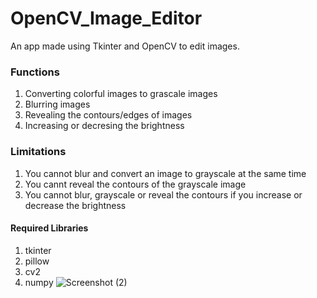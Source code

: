 # OpenCV_Image_Editor
An app made using Tkinter and OpenCV to edit images.

### Functions
1. Converting colorful images to grascale images
2. Blurring images
3. Revealing the contours/edges of images
4. Increasing or decresing the brightness
### Limitations
1. You cannot blur and convert an image to grayscale at the same time
2. You cannt reveal the contours of the grayscale image
3. You cannot blur, grayscale or reveal the contours if you increase or decrease the brightness
#### Required Libraries
1. tkinter
2. pillow
3. cv2
4. numpy
![Screenshot (2)](https://github.com/NadeefChowdhury/OpenCV_Image_Editor/assets/121111949/d3b71d23-497a-407c-8d1e-9d3529af149c)
